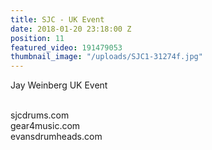 ```yaml
---
title: SJC - UK Event
date: 2018-01-20 23:18:00 Z
position: 11
featured_video: 191479053
thumbnail_image: "/uploads/SJC1-31274f.jpg"
---
```


Jay Weinberg UK Event<br>

<br>sjcdrums.com<br>
gear4music.com<br>
evansdrumheads.com​